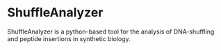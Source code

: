 # ShuffleAnalyzer
ShuffleAnalyzer is a python-based tool for the analysis of DNA-shuffling and peptide insertions in synthetic biology.
